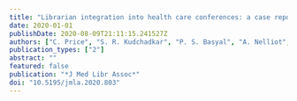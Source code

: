 ```yaml
---
title: "Librarian integration into health care conferences: a case report"
date: 2020-01-01
publishDate: 2020-08-09T21:11:15.241527Z
authors: ["C. Price", "S. R. Kudchadkar", "P. S. Basyal", "A. Nelliot", "M. Smith", "M. Friedman", "D. M. Needham"]
publication_types: ["2"]
abstract: ""
featured: false
publication: "*J Med Libr Assoc*"
doi: "10.5195/jmla.2020.803"
---
```



